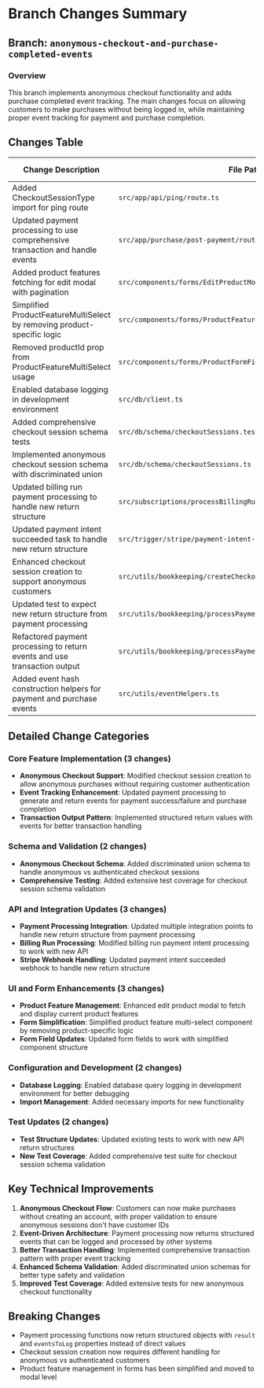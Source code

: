 # Branch Changes Summary

## Branch: `anonymous-checkout-and-purchase-completed-events`

### Overview
This branch implements anonymous checkout functionality and adds purchase completed event tracking. The main changes focus on allowing customers to make purchases without being logged in, while maintaining proper event tracking for payment and purchase completion.

## Changes Table

| Change Description | File Path | Line Numbers | Category |
|-------------------|-----------|--------------|----------|
| Added CheckoutSessionType import for ping route | `src/app/api/ping/route.ts` | 1 | Import Addition |
| Updated payment processing to use comprehensive transaction and handle events | `src/app/purchase/post-payment/route.tsx` | 60-104 | Transaction Enhancement |
| Added product features fetching for edit modal with pagination | `src/components/forms/EditProductModal.tsx` | 25-56 | UI Enhancement |
| Simplified ProductFeatureMultiSelect by removing product-specific logic | `src/components/forms/ProductFeatureMultiSelect.tsx` | 2-71 | Code Refactoring |
| Removed productId prop from ProductFeatureMultiSelect usage | `src/components/forms/ProductFormFields.tsx` | 20, 145-150 | Code Refactoring |
| Enabled database logging in development environment | `src/db/client.ts` | 34 | Configuration Change |
| Added comprehensive checkout session schema tests | `src/db/schema/checkoutSessions.test.ts` | 1-148 | Test Addition |
| Implemented anonymous checkout session schema with discriminated union | `src/db/schema/checkoutSessions.ts` | 688-710 | Schema Enhancement |
| Updated billing run payment processing to handle new return structure | `src/subscriptions/processBillingRunPaymentIntents.ts` | 283-290 | API Update |
| Updated payment intent succeeded task to handle new return structure | `src/trigger/stripe/payment-intent-succeeded.ts` | 57-65 | API Update |
| Enhanced checkout session creation to support anonymous customers | `src/utils/bookkeeping/createCheckoutSession.ts` | 32-210 | Core Feature |
| Updated test to expect new return structure from payment processing | `src/utils/bookkeeping/processPaymentIntentStatusUpdated.test.ts` | 536-540 | Test Update |
| Refactored payment processing to return events and use transaction output | `src/utils/bookkeeping/processPaymentIntentStatusUpdated.ts` | 305-401 | Core Feature |
| Added event hash construction helpers for payment and purchase events | `src/utils/eventHelpers.ts` | 2-54 | Utility Enhancement |

## Detailed Change Categories

### Core Feature Implementation (3 changes)
- **Anonymous Checkout Support**: Modified checkout session creation to allow anonymous purchases without requiring customer authentication
- **Event Tracking Enhancement**: Updated payment processing to generate and return events for payment success/failure and purchase completion
- **Transaction Output Pattern**: Implemented structured return values with events for better transaction handling

### Schema and Validation (2 changes)
- **Anonymous Checkout Schema**: Added discriminated union schema to handle anonymous vs authenticated checkout sessions
- **Comprehensive Testing**: Added extensive test coverage for checkout session schema validation

### API and Integration Updates (3 changes)
- **Payment Processing Integration**: Updated multiple integration points to handle new return structure from payment processing
- **Billing Run Processing**: Modified billing run payment intent processing to work with new API
- **Stripe Webhook Handling**: Updated payment intent succeeded webhook to handle new return structure

### UI and Form Enhancements (3 changes)
- **Product Feature Management**: Enhanced edit product modal to fetch and display current product features
- **Form Simplification**: Simplified product feature multi-select component by removing product-specific logic
- **Form Field Updates**: Updated form fields to work with simplified component structure

### Configuration and Development (2 changes)
- **Database Logging**: Enabled database query logging in development environment for better debugging
- **Import Management**: Added necessary imports for new functionality

### Test Updates (2 changes)
- **Test Structure Updates**: Updated existing tests to work with new API return structures
- **New Test Coverage**: Added comprehensive test suite for checkout session schema validation

## Key Technical Improvements

1. **Anonymous Checkout Flow**: Customers can now make purchases without creating an account, with proper validation to ensure anonymous sessions don't have customer IDs
2. **Event-Driven Architecture**: Payment processing now returns structured events that can be logged and processed by other systems
3. **Better Transaction Handling**: Implemented comprehensive transaction pattern with proper event tracking
4. **Enhanced Schema Validation**: Added discriminated union schemas for better type safety and validation
5. **Improved Test Coverage**: Added extensive tests for new anonymous checkout functionality

## Breaking Changes
- Payment processing functions now return structured objects with `result` and `eventsToLog` properties instead of direct values
- Checkout session creation now requires different handling for anonymous vs authenticated customers
- Product feature management in forms has been simplified and moved to modal level
